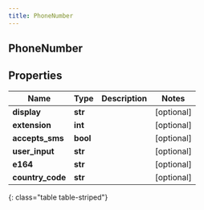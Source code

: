 ```yaml
---
title: PhoneNumber
---
```

## PhoneNumber

## Properties

|Name | Type | Description | Notes|
|------------ | ------------- | ------------- | -------------|
| **display** | **str** |  | [optional] |
| **extension** | **int** |  | [optional] |
| **accepts_sms** | **bool** |  | [optional] |
| **user_input** | **str** |  | [optional] |
| **e164** | **str** |  | [optional] |
| **country_code** | **str** |  | [optional] |
{: class="table table-striped"}


